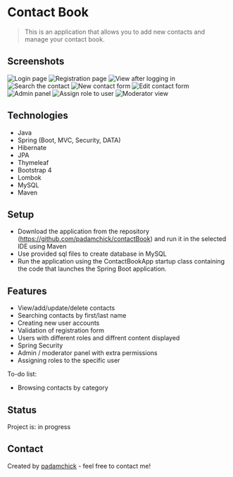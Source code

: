 # Contact Book

> This is an application that allows you to add new contacts and manage your contact book. 


## Screenshots
![Login page](https://i.imgur.com/5FplzGO.jpg)
![Registration page](https://i.imgur.com/hb7ma3m.jpg)
![View after logging in](https://i.imgur.com/AmSCazt.jpg)
![Search the contact](https://i.imgur.com/i5b5up9.jpg)
![New contact form](https://i.imgur.com/CvC9wWk.jpg)
![Edit contact form](https://i.imgur.com/DCGUvfz.jpg)
![Admin panel](https://i.imgur.com/MJNqv9X.jpg)
![Assign role to user](https://i.imgur.com/7csCWyt.jpg)
![Moderator view](https://i.imgur.com/0bBTS9j.jpg)

## Technologies
* Java
* Spring (Boot, MVC, Security, DATA)
* Hibernate
* JPA
* Thymeleaf
* Bootstrap 4
* Lombok
* MySQL
* Maven

## Setup
* Download the application from the repository (https://github.com/padamchick/contactBook) and run it in the selected IDE using Maven
* Use provided sql files to create database in MySQL
* Run the application using the ContactBookApp startup class containing the code that launches the Spring Boot application.

## Features
* View/add/update/delete contacts
* Searching contacts by first/last name
* Creating new user accounts
* Validation of registration form
* Users with different roles and diffrent content displayed
* Spring Security
* Admin / moderator panel with extra permissions
* Assigning roles to the specific user

To-do list:
* Browsing contacts by category

## Status
Project is: in progress

## Contact
Created by [padamchick](https://github.com/padamchick) - feel free to contact me!
